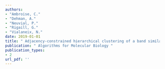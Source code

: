 ```yaml
---
authors: 
- "Ambroise, C."
- "Dehman, A."
- "Neuvial, P."
- "Rigaill, G."
- "Vialaneix, N."
date: 2019-01-01
title: " Adjacency-constrained hierarchical clustering of a band similarity matrix with application to genomics "
publication: " Algorithms for Molecular Biology "
publication_types:
- 2
url_pdf: ''
---
```

